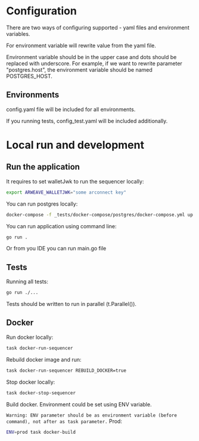 # Configuration
There are two ways of configuring supported - yaml files and environment variables.

For environment variable will rewrite value from the yaml file.

Environment variable should be in the upper case and dots should be replaced with underscore.
For example, if we want to rewrite parameter "postgres.host", the environment variable should be named POSTGRES_HOST.


## Environments
config.yaml file will be included for all environments.

If you running tests, config_test.yaml will be included additionally.

# Local run and development

## Run the application

It requires to set walletJwk to run the sequencer locally:
```sh
export ARWEAVE_WALLETJWK="some arconnect key"
```
You can run postgres locally:
```sh
docker-compose -f _tests/docker-compose/postgres/docker-compose.yml up -d
```

You can run application using command line:
```sh
go run .
```
Or from you IDE you can run main.go file

## Tests

Running all tests:
```sh
go run ./...
```

Tests should be written to run in parallel (t.Parallel()).

## Docker

Run docker locally:
```sh
task docker-run-sequencer
```

Rebuild docker image and run:
```sh
task docker-run-sequencer REBUILD_DOCKER=true
```

Stop docker locally:
```sh
task docker-stop-sequencer
```
Build docker. Environment could be set using ENV variable.

`Warning: ENV parameter should be as environment variable (before command), not after as task parameter.`
Prod:
```sh
ENV=prod task docker-build
```
